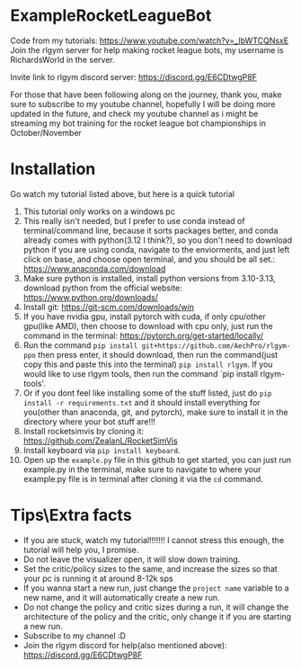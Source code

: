 # ExampleRocketLeagueBot
Code from my tutorials: https://www.youtube.com/watch?v=_IbWTCQNsxE
Join the rlgym server for help making rocket league bots, my username is RichardsWorld in the server.

Invite link to rlgym discord server: https://discord.gg/E6CDtwgP8F

For those that have been following along on the journey, thank you, make sure to subscribe to my youtube channel, hopefully I will be doing more updated in the future, and check my youtube channel as i might be streaming my bot training for the rocket league bot championships in October/November

# Installation
Go watch my tutorial listed above, but here is a quick tutorial
1. This tutorial only works on a windows pc
2. This really isn't needed, but I prefer to use conda instead of terminal/command line, because it sorts packages better, and conda already comes with python(3.12 I think?), so you don't need to download python if you are using conda, navigate to the enviorments, and just left click on base, and choose open terminal, and you should be all set.: https://www.anaconda.com/download
3. Make sure python is installed, install python versions from 3.10-3.13, download python from the official website: https://www.python.org/downloads/
4. Install git: https://git-scm.com/downloads/win
5. If you have nvidia gpu, install pytorch with cuda, if only cpu/other gpu(like AMD), then choose to download with cpu only, just run the command in the terminal: https://pytorch.org/get-started/locally/
6. Run the command `pip install git+https://github.com/AechPro/rlgym-ppo` then press enter, it should download, then run the command(just copy this and paste this into the terminal) `pip install rlgym`. If you would like to use rlgym tools, then run the command `pip install rlgym-tools'.
7. Or if you dont feel like installing some of the stuff listed, just do `pip install -r requirements.txt` and it should install everything for you(other than anaconda, git, and pytorch), make sure to install it in the directory where your bot stuff are!!!
8. Install rocketsimvis by cloning it: https://github.com/ZealanL/RocketSimVis
9. Install keyboard via `pip install keyboard`.
10. Open up the `example.py` file in this github to get started, you can just run example.py in the terminal, make sure to navigate to where your example.py file is in terminal after cloning it via the `cd` command.

# Tips\Extra facts

- If you are stuck, watch my tutorial!!!!!!! I cannot stress this enough, the tutorial will help you, I promise.
- Do not leave the visualizer open, it will slow down training.
- Set the critic/policy sizes to the same, and increase the sizes so that your pc is running it at around 8-12k sps
- If you wanna start a new run, just change the `project name` variable to a new name, and it will automatically create a new run.
- Do not change the policy and critic sizes during a run, it will change the architecture of the policy and the critic, only change it if you are starting a new run.
- Subscribe to my channel :D
- Join the rlgym discord for help(also mentioned above): https://discord.gg/E6CDtwgP8F
